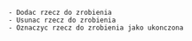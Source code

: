 
		- Dodac rzecz do zrobienia
		- Usunac rzecz do zrobienia
		- Oznaczyc rzecz do zrobienia jako ukonczona
	
